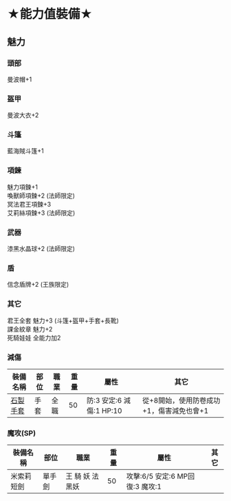 # ★能力值裝備★

## 魅力
### 頭部
曼波帽+1
### 盔甲
曼波大衣+2
### 斗篷
藍海賊斗篷+1
### 項鍊
魅力項鍊+1\
喚獸師項鍊+2 (法師限定)\
冥法君王項鍊+3\
艾莉絲項鍊+3 (法師限定)
### 武器
漆黑水晶球+2 (法師限定)
### 盾
信念盾牌+2 (王族限定)
### 其它
君王全套 魅力+3 (斗篷+盔甲+手套+長靴)\
課金紋章 魅力+2\
死騎娃娃 全能力加2

### 減傷
|裝備名稱|部位|職業|重量|屬性|其它|
|---|---|---|---|---|---|
|<a href="https://loalineage.com/armor/21290/%E7%9F%B3%E8%A3%BD%E6%89%8B%E5%A5%97">石製手套</a>|手套|全職|50|防:3 安定:6 減傷:1 HP:10|從+8開始，使用防卷成功+1，傷害減免也會+1|

### 魔攻(SP)
|裝備名稱|部位|職業|重量|屬性|其它|
|---|---|---|---|---|---|
|米索莉短劍|單手劍|王 騎 妖 法 黑妖|50|攻擊:6/5 安定:6 MP回復:3 魔攻:1||
